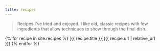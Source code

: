 ```yaml
---
title: recipes
---
```


> Recipes I've tried and enjoyed. I like old, classic recipes with few ingredients that allow techniques to show through the final dish.

{% for recipe in site.recipes %}
  [{{ recipe.title }}]({{ recipe.url | relative_url }})
{% endfor %}

